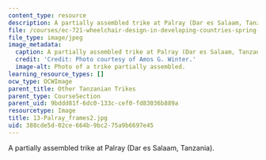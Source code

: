 ```yaml
---
content_type: resource
description: A partially assembled trike at Palray (Dar es Salaam, Tanzania).
file: /courses/ec-721-wheelchair-design-in-developing-countries-spring-2009/388cde5d02ce664b9bc275a9b6697e45_13-Palray_frames2.jpg
file_type: image/jpeg
image_metadata:
  caption: A partially assembled trike at Palray (Dar es Salaam, Tanzania).
  credit: 'Credit: Photo courtesy of Amos G. Winter.'
  image-alt: Photo of a trike partially assembled.
learning_resource_types: []
ocw_type: OCWImage
parent_title: Other Tanzanian Trikes
parent_type: CourseSection
parent_uid: 9bddd81f-6dc0-133c-cef0-fd83036b889a
resourcetype: Image
title: 13-Palray_frames2.jpg
uid: 388cde5d-02ce-664b-9bc2-75a9b6697e45
---
```

A partially assembled trike at Palray (Dar es Salaam, Tanzania).

